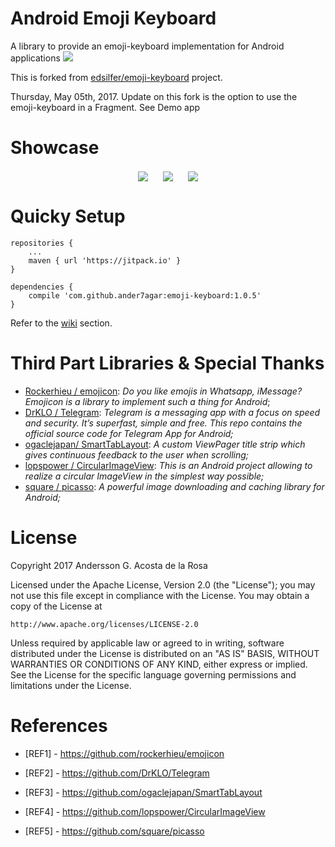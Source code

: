 # Android Emoji Keyboard
A library to provide an emoji-keyboard implementation for Android applications
[![](https://jitpack.io/v/ander7agar/emoji-keyboard.svg)](https://jitpack.io/#ander7agar/emoji-keyboard)

This is forked  from [edsilfer/emoji-keyboard](https://github.com/edsilfer/emoji-keyboard) project.
<a name="showcase" />

Thursday, May 05th, 2017. Update on this fork is the option to use the emoji-keyboard in a Fragment. See Demo app

# Showcase
<p align="center">
<img src="showcase/telegram.gif" align="center"  hspace="20">
<img src="showcase/emojilayout.gif" align="center">
<img src="showcase/whatsapp.gif" align="center" hspace="20">
</p>

# Quicky Setup
```
repositories {
	...
	maven { url 'https://jitpack.io' }
}

dependencies {
    compile 'com.github.ander7agar:emoji-keyboard:1.0.5'
}
```
Refer to the [wiki](https://github.com/instachat/emoji-library/wiki/Development) section.

<a name="third-part-libraries" />

# Third Part Libraries & Special Thanks
* [Rockerhieu / emojicon](#REF1): _Do you like emojis in Whatsapp, iMessage? Emojicon is a library to implement such a thing for Android_;
* [DrKLO / Telegram](#REF2): _Telegram is a messaging app with a focus on speed and security. It’s superfast, simple and free. This repo contains the official source code for Telegram App for Android;_
* [ogaclejapan/ SmartTabLayout](#REF3): _A custom ViewPager title strip which gives continuous feedback to the user when scrolling;_
* [lopspower / CircularImageView](#REF4): _This is an Android project allowing to realize a circular ImageView in the simplest way possible;_
* [square / picasso](#REF5): _A powerful image downloading and caching library for Android;_

<a name="license"></a>
# License
Copyright 2017 Andersson G. Acosta de la Rosa

Licensed under the Apache License, Version 2.0 (the "License");
you may not use this file except in compliance with the License.
You may obtain a copy of the License at

    http://www.apache.org/licenses/LICENSE-2.0

Unless required by applicable law or agreed to in writing, software
distributed under the License is distributed on an "AS IS" BASIS,
WITHOUT WARRANTIES OR CONDITIONS OF ANY KIND, either express or implied.
See the License for the specific language governing permissions and
limitations under the License. 

<a name="references"></a>

# References
<a name="REF1"></a>

* [REF1] - https://github.com/rockerhieu/emojicon
<a name="REF2"></a>

* [REF2] - https://github.com/DrKLO/Telegram
<a name="REF3"></a>

* [REF3] - https://github.com/ogaclejapan/SmartTabLayout
<a name="REF4"></a>

* [REF4] - https://github.com/lopspower/CircularImageView
<a name="REF5"></a>

* [REF5] - https://github.com/square/picasso
